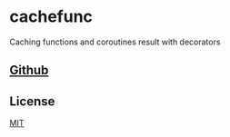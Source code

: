 # cachefunc

Caching functions and coroutines result with decorators

## [Github](https://github.com/ma-petrov/cachefunc)

## License

[MIT](https://choosealicense.com/licenses/mit/)